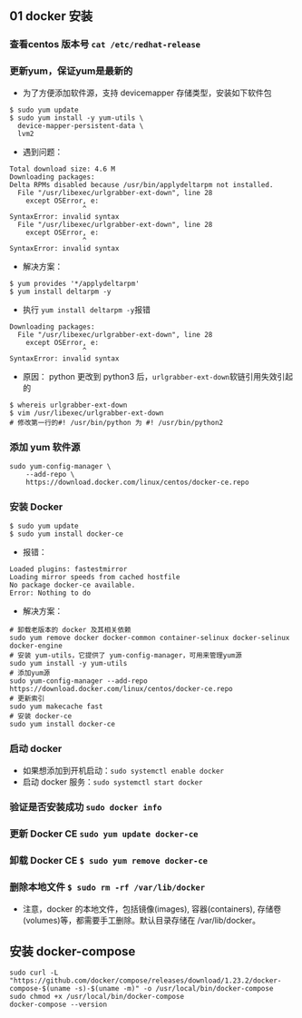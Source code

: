 ## 01 docker 安装



### 查看centos 版本号 `cat /etc/redhat-release `

### 更新yum，保证yum是最新的

- 为了方便添加软件源，支持 devicemapper 存储类型，安装如下软件包
```linux
$ sudo yum update
$ sudo yum install -y yum-utils \
  device-mapper-persistent-data \
  lvm2
```
- 遇到问题：
```linux
Total download size: 4.6 M
Downloading packages:
Delta RPMs disabled because /usr/bin/applydeltarpm not installed.
  File "/usr/libexec/urlgrabber-ext-down", line 28
    except OSError, e:
                  ^
SyntaxError: invalid syntax
  File "/usr/libexec/urlgrabber-ext-down", line 28
    except OSError, e:
                  ^
SyntaxError: invalid syntax
```
- 解决方案：
```lunix
$ yum provides '*/applydeltarpm'  
$ yum install deltarpm -y
```
- 执行 `yum install deltarpm -y`报错
```lunix
Downloading packages:
  File "/usr/libexec/urlgrabber-ext-down", line 28
    except OSError, e:
                  ^
SyntaxError: invalid syntax
```
- 原因： python 更改到 python3 后，`urlgrabber-ext-down`软链引用失效引起的
```lunix
$ whereis urlgrabber-ext-down
$ vim /usr/libexec/urlgrabber-ext-down
# 修改第一行的#! /usr/bin/python 为 #! /usr/bin/python2
```

### 添加 yum 软件源
```lunix
sudo yum-config-manager \
    --add-repo \
    https://download.docker.com/linux/centos/docker-ce.repo
```

### 安装 Docker
```lunix
$ sudo yum update
$ sudo yum install docker-ce
```
- 报错：
```lunix
Loaded plugins: fastestmirror
Loading mirror speeds from cached hostfile
No package docker-ce available.
Error: Nothing to do
```
- 解决方案：
```lunix
# 卸载老版本的 docker 及其相关依赖
sudo yum remove docker docker-common container-selinux docker-selinux docker-engine
# 安装 yum-utils，它提供了 yum-config-manager，可用来管理yum源
sudo yum install -y yum-utils
# 添加yum源
sudo yum-config-manager --add-repo https://download.docker.com/linux/centos/docker-ce.repo
# 更新索引
sudo yum makecache fast
# 安装 docker-ce
sudo yum install docker-ce
```

### 启动 docker
- 如果想添加到开机启动：`sudo systemctl enable docker`
- 启动 docker 服务：`sudo systemctl start docker`

### 验证是否安装成功 `sudo docker info`

### 更新 Docker CE `sudo yum update docker-ce`
### 卸载 Docker CE `$ sudo yum remove docker-ce`
### 删除本地文件 `$ sudo rm -rf /var/lib/docker`
- 注意，docker 的本地文件，包括镜像(images), 容器(containers), 存储卷(volumes)等，都需要手工删除。默认目录存储在 /var/lib/docker。


## 安装 docker-compose
```lunix
sudo curl -L "https://github.com/docker/compose/releases/download/1.23.2/docker-compose-$(uname -s)-$(uname -m)" -o /usr/local/bin/docker-compose
sudo chmod +x /usr/local/bin/docker-compose
docker-compose --version
```
